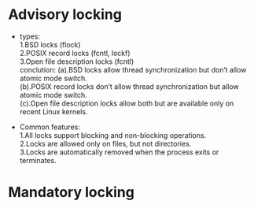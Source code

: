 # Advisory locking
* types:  
  1.BSD locks (flock)  
  2.POSIX record locks (fcntl, lockf)  
  3.Open file description locks (fcntl)  
  conclution:
  (a).BSD locks allow thread synchronization but don’t allow atomic mode switch.  
  (b).POSIX record locks don’t allow thread synchronization but allow atomic mode switch.  
  (c).Open file description locks allow both but are available only on recent Linux kernels.  

* Common features:  
  1.All locks support blocking and non-blocking operations.  
  2.Locks are allowed only on files, but not directories.  
  3.Locks are automatically removed when the process exits or terminates.  

# Mandatory locking
